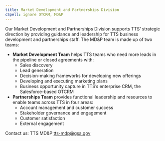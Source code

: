 ```yaml
---
title: Market Development and Partnerships Division
cSpell: ignore OTCRM, MD&P
---
```


Our Market Development and Partnerships Division supports TTS’ strategic direction by providing guidance and leadership for TTS business development and partnerships staff. The MD&P team is made up of two teams:
- **Market Development Team** helps TTS teams who need more leads in the pipeline or closed agreements with:
  - Sales discovery
  - Lead generation
  - Decision-making frameworks for developing new offerings
  - Developing and executing marketing plans
  - Business opportunity capture in TTS’s enterprise CRM, the Salesforce-based OTCRM
- **Partnerships Team** provides functional leadership and resources to enable teams across TTS in four areas:
  - Account management and customer success
  - Stakeholder governance and engagement
  - Customer satisfaction
  - External engagement

Contact us: TTS MD&P [tts-mdp@gsa.gov](mailto:tts-mdp@gsa.gov)
